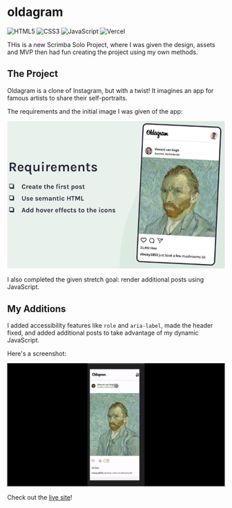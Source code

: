 # oldagram

<p>
   <img src="https://img.shields.io/badge/HTML5-E34F26.svg?style=for-the-badge&logo=HTML5&logoColor=white" title="HTML5" alt="HTML5">
   <img src="https://img.shields.io/badge/CSS3-1572B6.svg?style=for-the-badge&logo=CSS3&logoColor=white" title="CSS3" alt="CSS3">
   <img src="https://img.shields.io/badge/JavaScript-F7DF1E.svg?style=for-the-badge&logo=JavaScript&logoColor=black" title="JavaScript" alt="JavaScript">
   <img src="https://img.shields.io/badge/Vercel-000000.svg?style=for-the-badge&logo=Vercel&logoColor=white" title="Vercel" alt="Vercel">
</p>

THis is a new Scrimba Solo Project, where I was given the design, assets and MVP then had fun creating the project using my own methods.

## The Project

Oldagram is a clone of Instagram, but with a twist!  It imagines an app for famous artists to share their self-portraits.  

The requirements and the initial image I was given of the app:

![Requirements: Create first post, Use semantic HTML, Add Hover Effects to the Icons, Oldagram app as viewed on a phone with post by Vincent Van Gogh](https://github.com/JoleneKearse/oldagram/blob/main/screenshots/start.png)

I also completed the given stretch goal: render additional posts using JavaScript.

## My Additions

I added accessibility features like `role` and `aria-label`, made the header fixed, and added additional posts to take advantage of my dynamic JavaScript.

Here's a screenshot:

![Oldagram in action](https://github.com/JoleneKearse/oldagram/blob/main/screenshots/screenshot.gif)

Check out the [live site](https://jolenekearse.github.io/oldagram/)!
